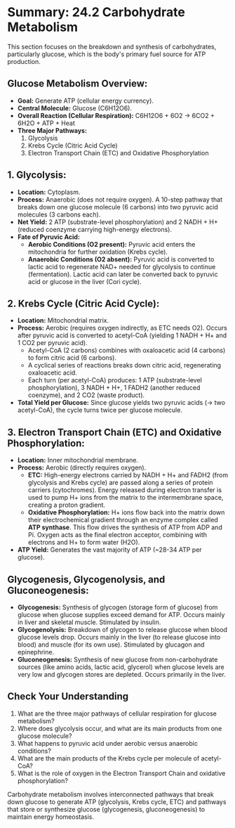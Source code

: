 # Summary: 24.2 Carbohydrate Metabolism

This section focuses on the breakdown and synthesis of carbohydrates, particularly glucose, which is the body's primary fuel source for ATP production.

## Glucose Metabolism Overview:

*   **Goal:** Generate ATP (cellular energy currency).
*   **Central Molecule:** Glucose (C6H12O6).
*   **Overall Reaction (Cellular Respiration):** C6H12O6 + 6O2 → 6CO2 + 6H2O + ATP + Heat
*   **Three Major Pathways:**
    1.  Glycolysis
    2.  Krebs Cycle (Citric Acid Cycle)
    3.  Electron Transport Chain (ETC) and Oxidative Phosphorylation

## 1. Glycolysis:

*   **Location:** Cytoplasm.
*   **Process:** Anaerobic (does not require oxygen). A 10-step pathway that breaks down one glucose molecule (6 carbons) into two pyruvic acid molecules (3 carbons each).
*   **Net Yield:** 2 ATP (substrate-level phosphorylation) and 2 NADH + H+ (reduced coenzyme carrying high-energy electrons).
*   **Fate of Pyruvic Acid:**
    *   **Aerobic Conditions (O2 present):** Pyruvic acid enters the mitochondria for further oxidation (Krebs cycle).
    *   **Anaerobic Conditions (O2 absent):** Pyruvic acid is converted to lactic acid to regenerate NAD+ needed for glycolysis to continue (fermentation). Lactic acid can later be converted back to pyruvic acid or glucose in the liver (Cori cycle).

## 2. Krebs Cycle (Citric Acid Cycle):

*   **Location:** Mitochondrial matrix.
*   **Process:** Aerobic (requires oxygen indirectly, as ETC needs O2). Occurs after pyruvic acid is converted to acetyl-CoA (yielding 1 NADH + H+ and 1 CO2 per pyruvic acid).
    *   Acetyl-CoA (2 carbons) combines with oxaloacetic acid (4 carbons) to form citric acid (6 carbons).
    *   A cyclical series of reactions breaks down citric acid, regenerating oxaloacetic acid.
    *   Each turn (per acetyl-CoA) produces: 1 ATP (substrate-level phosphorylation), 3 NADH + H+, 1 FADH2 (another reduced coenzyme), and 2 CO2 (waste product).
*   **Total Yield per Glucose:** Since glucose yields two pyruvic acids (-> two acetyl-CoA), the cycle turns twice per glucose molecule.

## 3. Electron Transport Chain (ETC) and Oxidative Phosphorylation:

*   **Location:** Inner mitochondrial membrane.
*   **Process:** Aerobic (directly requires oxygen).
    *   **ETC:** High-energy electrons carried by NADH + H+ and FADH2 (from glycolysis and Krebs cycle) are passed along a series of protein carriers (cytochromes). Energy released during electron transfer is used to pump H+ ions from the matrix to the intermembrane space, creating a proton gradient.
    *   **Oxidative Phosphorylation:** H+ ions flow back into the matrix down their electrochemical gradient through an enzyme complex called **ATP synthase**. This flow drives the synthesis of ATP from ADP and Pi. Oxygen acts as the final electron acceptor, combining with electrons and H+ to form water (H2O).
*   **ATP Yield:** Generates the vast majority of ATP (~28-34 ATP per glucose).

## Glycogenesis, Glycogenolysis, and Gluconeogenesis:

*   **Glycogenesis:** Synthesis of glycogen (storage form of glucose) from glucose when glucose supplies exceed demand for ATP. Occurs mainly in liver and skeletal muscle. Stimulated by insulin.
*   **Glycogenolysis:** Breakdown of glycogen to release glucose when blood glucose levels drop. Occurs mainly in the liver (to release glucose into blood) and muscle (for its own use). Stimulated by glucagon and epinephrine.
*   **Gluconeogenesis:** Synthesis of new glucose from non-carbohydrate sources (like amino acids, lactic acid, glycerol) when glucose levels are very low and glycogen stores are depleted. Occurs primarily in the liver.

## Check Your Understanding

1.  What are the three major pathways of cellular respiration for glucose metabolism?
2.  Where does glycolysis occur, and what are its main products from one glucose molecule?
3.  What happens to pyruvic acid under aerobic versus anaerobic conditions?
4.  What are the main products of the Krebs cycle per molecule of acetyl-CoA?
5.  What is the role of oxygen in the Electron Transport Chain and oxidative phosphorylation?

Carbohydrate metabolism involves interconnected pathways that break down glucose to generate ATP (glycolysis, Krebs cycle, ETC) and pathways that store or synthesize glucose (glycogenesis, gluconeogenesis) to maintain energy homeostasis.
